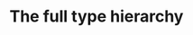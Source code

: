 ---
layout: default
title: The full type hierarchy
parent: Schema Info
nav_order: 2
externallink: https://schema.org/docs/full.html
---